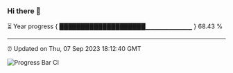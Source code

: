 ### Hi there 👋

⏳ Year progress { ████████████████████▁▁▁▁▁▁▁▁▁▁ } 68.43 %

---

⏰ Updated on Thu, 07 Sep 2023 18:12:40 GMT

![Progress Bar CI](https://github.com/liununu/liununu/workflows/Progress%20Bar%20CI/badge.svg)
